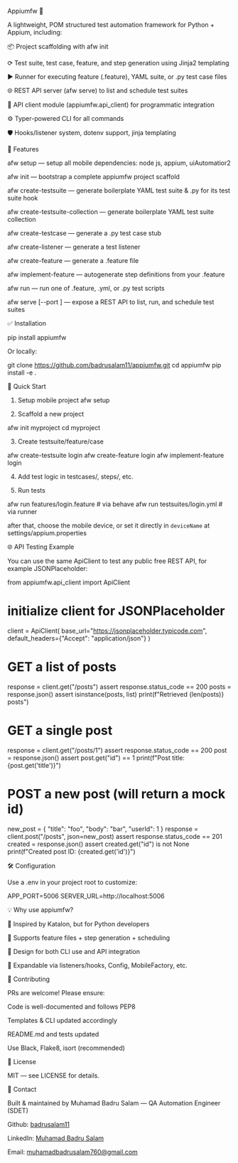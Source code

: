 Appiumfw 🚀



A lightweight, POM structured test automation framework for Python + Appium, including:

📦 Project scaffolding with afw init

⟳ Test suite, test case, feature, and step generation using Jinja2 templating

▶️ Runner for executing feature (.feature), YAML suite, or .py test case files

🌐 REST API server (afw serve) to list and schedule test suites

🔗 API client module (appiumfw.api_client) for programmatic integration

⚙️ Typer-powered CLI for all commands

🛡️ Hooks/listener system, dotenv support, jinja templating

🔧 Features

afw setup — setup all mobile dependencies: node js, appium, uiAutomatior2

afw init <project> — bootstrap a complete appiumfw project scaffold

afw create-testsuite <name> — generate boilerplate YAML test suite & .py for its test suite hook

afw create-testsuite-collection <name> — generate boilerplate YAML test suite collection

afw create-testcase <name> — generate a .py test case stub

afw create-listener <name> — generate a test listener

afw create-feature <name> — generate a .feature file

afw implement-feature <name> — autogenerate step definitions from your .feature

afw run <target> — run one of .feature, .yml, or .py test scripts

afw serve [--port <port>] — expose a REST API to list, run, and schedule test suites

✅ Installation

pip install appiumfw

Or locally:

git clone https://github.com/badrusalam11/appiumfw.git
cd appiumfw
pip install -e .

🚀 Quick Start

1. Setup mobile project
afw setup

2. Scaffold a new project

afw init myproject
cd myproject

3. Create testsuite/feature/case

afw create-testsuite login
afw create-feature login
afw implement-feature login

4. Add test logic in testcases/, steps/, etc.

5. Run tests

afw run features/login.feature        # via behave
afw run testsuites/login.yml         # via runner

after that, choose the mobile device, or set it directly in `deviceName` at settings/appium.properties

🌐 API Testing Example

You can use the same ApiClient to test any public free REST API, for example JSONPlaceholder:

from appiumfw.api_client import ApiClient

# initialize client for JSONPlaceholder
client = ApiClient(
    base_url="https://jsonplaceholder.typicode.com",
    default_headers={"Accept": "application/json"}
)

# GET a list of posts
response = client.get("/posts")
assert response.status_code == 200
posts = response.json()
assert isinstance(posts, list)
print(f"Retrieved {len(posts)} posts")

# GET a single post
response = client.get("/posts/1")
assert response.status_code == 200
post = response.json()
assert post.get("id") == 1
print(f"Post title: {post.get('title')}")

# POST a new post (will return a mock id)
new_post = {
    "title": "foo",
    "body": "bar",
    "userId": 1
}
response = client.post("/posts", json=new_post)
assert response.status_code == 201
created = response.json()
assert created.get("id") is not None
print(f"Created post ID: {created.get('id')}")

🛠️ Configuration

Use a .env in your project root to customize:

APP_PORT=5006
SERVER_URL=http://localhost:5006

💡 Why use appiumfw?

🧠 Inspired by Katalon, but for Python developers

🌟 Supports feature files + step generation + scheduling

🚀 Design for both CLI use and API integration

🧹 Expandable via listeners/hooks, Config, MobileFactory, etc.

🤝 Contributing

PRs are welcome! Please ensure:

Code is well-documented and follows PEP8

Templates & CLI updated accordingly

README.md and tests updated

Use Black, Flake8, isort (recommended)

📜 License

MIT — see LICENSE for details.

📨 Contact

Built & maintained by Muhamad Badru Salam — QA Automation Engineer (SDET)

Github: [badrusalam11](https://github.com/badrusalam11)

LinkedIn: [Muhamad Badru Salam](https://www.linkedin.com/in/muhamad-badru-salam-3bab2531b/)

Email: muhamadbadrusalam760@gmail.com